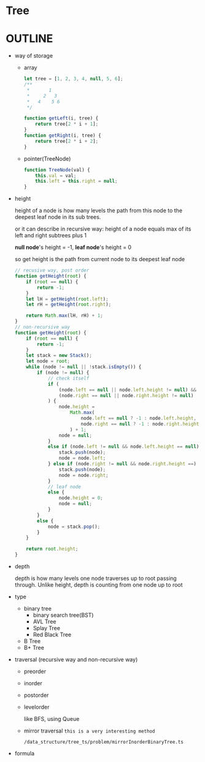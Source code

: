 # Tree

# OUTLINE

- way of storage
    - array

        ```js
        let tree = [1, 2, 3, 4, null, 5, 6];
        /**
         *       1
         *     2   3
         *   4    5 6
         */

        function getLeft(i, tree) {
            return tree[2 * i + 1];
        }
        function getRight(i, tree) {
            return tree[2 * i + 2];
        }
        ```
    - pointer(TreeNode)

        ```js
        function TreeNode(val) {
            this.val = val;
            this.left = this.right = null;
        }
        ```
- height

    height of a node is how many levels the path from this node to the deepest leaf node in its sub trees.

    or it can describe in recursive way: height of a node equals max of its left and right subtrees plus 1

    **null node**'s height = -1, **leaf node**'s height = 0

    so get height is the path from current node to its deepest leaf node

    ```js
    // recusive way, post order
    function getHeight(root) {
        if (root == null) {
            return -1;
        }
        let lH = getHeight(root.left);
        let rH = getHeight(root.right);

        return Math.max(lH, rH) + 1;
    }
    // non-recursive way
    function getHeight(root) {
        if (root == null) {
            return -1;
        }
        let stack = new Stack();
        let node = root;
        while (node != null || !stack.isEmpty()) {
            if (node != null) {
                // check itself
                if (
                    (node.left == null || node.left.height != null) &&
                    (node.right == null || node.right.height != null)
                ) {
                    node.height =
                        Math.max(
                            node.left == null ? -1 : node.left.height,
                            node.right == null ? -1 : node.right.height
                        ) + 1;
                    node = null;
                }
                else if (node.left != null && node.left.height == null) {
                    stack.push(node);
                    node = node.left;
                } else if (node.right != null && node.right.height ==) {
                    stack.push(node);
                    node = node.right;
                } 
                // leaf node
                else {
                    node.height = 0;
                    node = null;
                }
            }
            else {
                node = stack.pop();
            }
        }

        return root.height;
    }
    ```

- depth
    
    depth is how many levels one node traverses up to root passing through. Unlike height, depth is counting from one node up to root
- type
    - binary tree
        - binary search tree(BST)
        - AVL Tree
        - Splay Tree
        - Red Black Tree
    - B Tree
    - B+ Tree
- traversal (recursive way and non-recursive way)
    - preorder
    - inorder
    - postorder
    - levelorder

        like BFS, using Queue
    - mirror traversal `this is a very interesting method`
        
        `/data_structure/tree_ts/problem/mirrorInorderBinaryTree.ts`
- formula

